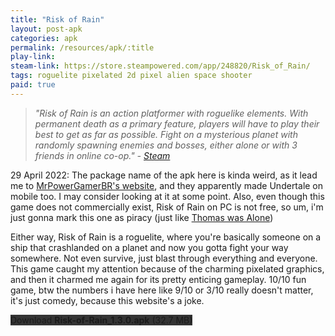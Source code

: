 ```yaml
---
title: "Risk of Rain"
layout: post-apk
categories: apk
permalink: /resources/apk/:title
play-link: 
steam-link: https://store.steampowered.com/app/248820/Risk_of_Rain/
tags: roguelite pixelated 2d pixel alien space shooter
paid: true
---
```


> _"Risk of Rain is an action platformer with roguelike elements. With permanent death as a primary feature, players will have to play their best to get as far as possible. Fight on a mysterious planet with randomly spawning enemies and bosses, either alone or with 3 friends in online co-op." - <a href="https://store.steampowered.com/app/248820/Risk_of_Rain/">Steam</a>_

<timestamp>29 April 2022:</timestamp> The package name of the apk here is kinda weird, as it lead me to <a href="https://mrpowergamerbr.com/">MrPowerGamerBR's website</a>, and they apparently made Undertale on mobile too. I may consider looking at it at some point. Also, even though this game does not commercially exist, Risk of Rain on PC is not free, so um, i'm just gonna mark this one as piracy (just like [Thomas was Alone](https://arialhamed.github.io/resources/apk/Thomas-Was-Alone))

Either way, Risk of Rain is a roguelite, where you're basically someone on a ship that crashlanded on a planet and now you gotta fight your way somewhere. Not even survive, just blast through everything and everyone. This game caught my attention because of the charming pixelated graphics, and then it charmed me again for its pretty enticing gameplay. 10/10 fun game, btw the numbers i have here like 9/10 or 3/10 really doesn't matter, it's just comedy, because this website's a joke.

<div class="text-center">
    <a class="btn btn-dark btn-block w-100" onclick='apk("Risk-of-Rain_1.3.0.apk")' style="text-decoration: none; background-color: #333;"> Download <b>Risk-of-Rain_1.3.0.apk</b> (32.7 MB)</a>
</div>
